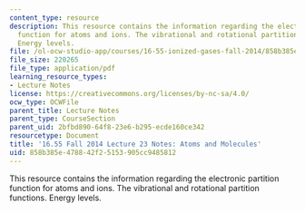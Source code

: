 ```yaml
---
content_type: resource
description: This resource contains the information regarding the electronic partition
  function for atoms and ions. The vibrational and rotational partition functions.
  Energy levels.
file: /ol-ocw-studio-app/courses/16-55-ionized-gases-fall-2014/858b385e478842f25153905cc9485812_MIT16_55F14_Lecture23.pdf
file_size: 220265
file_type: application/pdf
learning_resource_types:
- Lecture Notes
license: https://creativecommons.org/licenses/by-nc-sa/4.0/
ocw_type: OCWFile
parent_title: Lecture Notes
parent_type: CourseSection
parent_uid: 2bfbd890-64f8-23e6-b295-ecde160ce342
resourcetype: Document
title: '16.55 Fall 2014 Lecture 23 Notes: Atoms and Molecules'
uid: 858b385e-4788-42f2-5153-905cc9485812
---
```

This resource contains the information regarding the electronic partition function for atoms and ions. The vibrational and rotational partition functions. Energy levels.